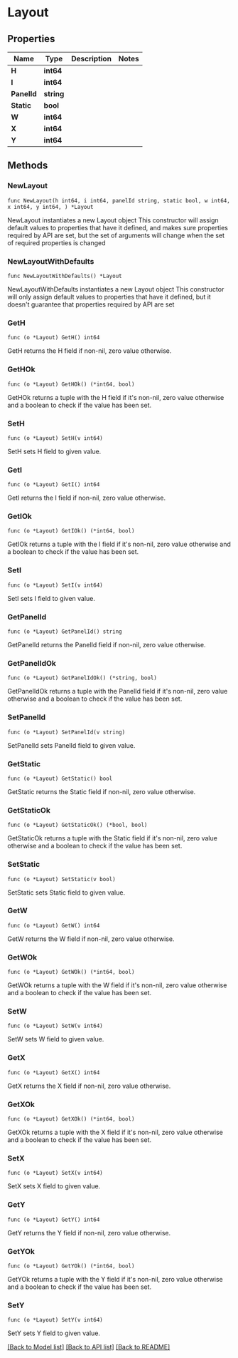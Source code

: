 # Layout

## Properties

Name | Type | Description | Notes
------------ | ------------- | ------------- | -------------
**H** | **int64** |  | 
**I** | **int64** |  | 
**PanelId** | **string** |  | 
**Static** | **bool** |  | 
**W** | **int64** |  | 
**X** | **int64** |  | 
**Y** | **int64** |  | 

## Methods

### NewLayout

`func NewLayout(h int64, i int64, panelId string, static bool, w int64, x int64, y int64, ) *Layout`

NewLayout instantiates a new Layout object
This constructor will assign default values to properties that have it defined,
and makes sure properties required by API are set, but the set of arguments
will change when the set of required properties is changed

### NewLayoutWithDefaults

`func NewLayoutWithDefaults() *Layout`

NewLayoutWithDefaults instantiates a new Layout object
This constructor will only assign default values to properties that have it defined,
but it doesn't guarantee that properties required by API are set

### GetH

`func (o *Layout) GetH() int64`

GetH returns the H field if non-nil, zero value otherwise.

### GetHOk

`func (o *Layout) GetHOk() (*int64, bool)`

GetHOk returns a tuple with the H field if it's non-nil, zero value otherwise
and a boolean to check if the value has been set.

### SetH

`func (o *Layout) SetH(v int64)`

SetH sets H field to given value.


### GetI

`func (o *Layout) GetI() int64`

GetI returns the I field if non-nil, zero value otherwise.

### GetIOk

`func (o *Layout) GetIOk() (*int64, bool)`

GetIOk returns a tuple with the I field if it's non-nil, zero value otherwise
and a boolean to check if the value has been set.

### SetI

`func (o *Layout) SetI(v int64)`

SetI sets I field to given value.


### GetPanelId

`func (o *Layout) GetPanelId() string`

GetPanelId returns the PanelId field if non-nil, zero value otherwise.

### GetPanelIdOk

`func (o *Layout) GetPanelIdOk() (*string, bool)`

GetPanelIdOk returns a tuple with the PanelId field if it's non-nil, zero value otherwise
and a boolean to check if the value has been set.

### SetPanelId

`func (o *Layout) SetPanelId(v string)`

SetPanelId sets PanelId field to given value.


### GetStatic

`func (o *Layout) GetStatic() bool`

GetStatic returns the Static field if non-nil, zero value otherwise.

### GetStaticOk

`func (o *Layout) GetStaticOk() (*bool, bool)`

GetStaticOk returns a tuple with the Static field if it's non-nil, zero value otherwise
and a boolean to check if the value has been set.

### SetStatic

`func (o *Layout) SetStatic(v bool)`

SetStatic sets Static field to given value.


### GetW

`func (o *Layout) GetW() int64`

GetW returns the W field if non-nil, zero value otherwise.

### GetWOk

`func (o *Layout) GetWOk() (*int64, bool)`

GetWOk returns a tuple with the W field if it's non-nil, zero value otherwise
and a boolean to check if the value has been set.

### SetW

`func (o *Layout) SetW(v int64)`

SetW sets W field to given value.


### GetX

`func (o *Layout) GetX() int64`

GetX returns the X field if non-nil, zero value otherwise.

### GetXOk

`func (o *Layout) GetXOk() (*int64, bool)`

GetXOk returns a tuple with the X field if it's non-nil, zero value otherwise
and a boolean to check if the value has been set.

### SetX

`func (o *Layout) SetX(v int64)`

SetX sets X field to given value.


### GetY

`func (o *Layout) GetY() int64`

GetY returns the Y field if non-nil, zero value otherwise.

### GetYOk

`func (o *Layout) GetYOk() (*int64, bool)`

GetYOk returns a tuple with the Y field if it's non-nil, zero value otherwise
and a boolean to check if the value has been set.

### SetY

`func (o *Layout) SetY(v int64)`

SetY sets Y field to given value.



[[Back to Model list]](../README.md#documentation-for-models) [[Back to API list]](../README.md#documentation-for-api-endpoints) [[Back to README]](../README.md)


